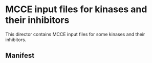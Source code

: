 # MCCE input files for kinases and their inhibitors

This director contains MCCE input files for some kinases and their inhibitors.

## Manifest

